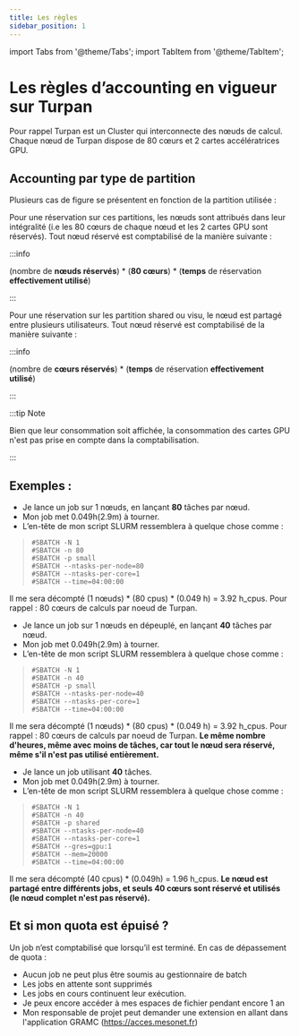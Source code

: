 ```yaml
---
title: Les règles
sidebar_position: 1
---
```


import Tabs from '@theme/Tabs';
import TabItem from '@theme/TabItem';

# Les règles d’accounting en vigueur sur Turpan

Pour rappel Turpan est un Cluster qui interconnecte des nœuds de calcul. Chaque nœud de Turpan dispose de 80 cœurs et 2 cartes accélératrices GPU.


## Accounting par type de partition

Plusieurs cas de figure se présentent en fonction de la partition utilisée :

<Tabs>
  <TabItem label="Partitions small big et full" value="notshared" default>

Pour une réservation sur ces partitions, les nœuds sont attribués dans leur intégralité (i.e les 80 cœurs de chaque nœud et les 2 cartes GPU sont réservés). Tout nœud réservé est comptabilisé de la manière suivante :

:::info

(nombre de **nœuds réservés**) \* (**80 cœurs**) \* (**temps** de réservation **effectivement utilisé**)

:::

  </TabItem>
  <TabItem label="Partition shared et visu" value="shared">

Pour une réservation sur les partition shared ou visu, le nœud est partagé entre plusieurs utilisateurs. Tout nœud réservé est comptabilisé de la manière suivante :

:::info

(nombre de **cœurs réservés**) \* (**temps** de réservation **effectivement utilisé**)

:::

  </TabItem>
</Tabs>

:::tip Note

Bien que leur consommation soit affichée, la consommation des cartes GPU n'est pas prise en compte dans la comptabilisation.

:::

## Exemples :

<Tabs>
  <TabItem label="Partitions small big et full" value="notshared" default>

* Je lance un job sur 1 nœuds, en lançant **80** tâches par nœud.
* Mon job met 0.049h(2.9m) à tourner.
* L’en-tête de mon script SLURM ressemblera à quelque chose comme :

>```
>#SBATCH -N 1
>#SBATCH -n 80
>#SBATCH -p small
>#SBATCH --ntasks-per-node=80
>#SBATCH --ntasks-per-core=1
>#SBATCH --time=04:00:00
>```

Il me sera décompté (1 nœuds) \* (80 cpus) \* (0.049 h) = 3.92 h_cpus.   Pour rappel : 80 cœurs de calculs par noeud de Turpan.

  </TabItem>
  <TabItem label="Partitions small big et full (dépleuplé)" value="notshared-sparse">

* Je lance un job sur 1 nœuds en dépeuplé, en lançant **40** tâches par nœud.
* Mon job met 0.049h(2.9m) à tourner.
* L’en-tête de mon script SLURM ressemblera à quelque chose comme :

>```
>#SBATCH -N 1
>#SBATCH -n 40
>#SBATCH -p small
>#SBATCH --ntasks-per-node=40
>#SBATCH --ntasks-per-core=1
>#SBATCH --time=04:00:00
>```

Il me sera décompté (1 nœuds) \* (80 cpus) \* (0.049 h) = 3.92 h_cpus. Pour rappel : 80 cœurs de calculs par noeud de Turpan.
**Le même nombre d'heures, même avec moins de tâches, car tout le nœud sera réservé, même s'il n'est pas utilisé entièrement.**

  </TabItem>
  <TabItem label="Partitions shared et visu" value="shared">

* Je lance un job utilisant **40** tâches.
* Mon job met 0.049h(2.9m) à tourner.
* L’en-tête de mon script SLURM ressemblera à quelque chose comme :

>```
>#SBATCH -N 1
>#SBATCH -n 40
>#SBATCH -p shared
>#SBATCH --ntasks-per-node=40
>#SBATCH --ntasks-per-core=1
>#SBATCH --gres=gpu:1
>#SBATCH --mem=20000
>#SBATCH --time=04:00:00
>```

Il me sera décompté (40 cpus) \* (0.049h) = 1.96 h_cpus.
**Le nœud est partagé entre différents jobs, et seuls 40 cœurs sont réservé et utilisés (le nœud complet n'est pas réservé).**  
</TabItem>
</Tabs>

## Et si mon quota est épuisé ?

Un job n’est comptabilisé que lorsqu’il est terminé. En cas de dépassement de quota :

* Aucun job ne peut plus être soumis au gestionnaire de batch
* Les jobs en attente sont supprimés
* Les jobs en cours continuent leur exécution.
* Je peux encore accéder à mes espaces de fichier pendant encore 1 an
* Mon responsable de projet peut demander une extension en allant dans l'application GRAMC (https://acces.mesonet.fr)